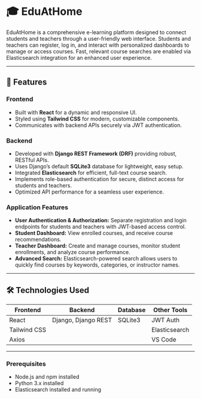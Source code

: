 # 🎓 EduAtHome

EduAtHome is a comprehensive e-learning platform designed to connect students and teachers through a user-friendly web interface. Students and teachers can register, log in, and interact with personalized dashboards to manage or access courses. Fast, relevant course searches are enabled via Elasticsearch integration for an enhanced user experience.

---

## 🌟 Features

### Frontend
- Built with **React** for a dynamic and responsive UI.
- Styled using **Tailwind CSS** for modern, customizable components.
- Communicates with backend APIs securely via JWT authentication.

### Backend
- Developed with **Django REST Framework (DRF)** providing robust, RESTful APIs.
- Uses Django’s default **SQLite3** database for lightweight, easy setup.
- Integrated **Elasticsearch** for efficient, full-text course search.
- Implements role-based authentication for secure, distinct access for students and teachers.
- Optimized API performance for a seamless user experience.

### Application Features
- **User Authentication & Authorization:** Separate registration and login endpoints for students and teachers with JWT-based access control.
- **Student Dashboard:** View enrolled courses, and receive course recommendations.
- **Teacher Dashboard:** Create and manage courses, monitor student enrollments, and analyze course performance.
- **Advanced Search:** Elasticsearch-powered search allows users to quickly find courses by keywords, categories, or instructor names.

---

## 🛠️ Technologies Used

| Frontend        | Backend                   | Database | Other Tools    |
|-----------------|---------------------------|----------|----------------|
| React           | Django, Django REST       | SQLite3  | JWT Auth       |
| Tailwind CSS    |                           |          | Elasticsearch  |
| Axios           |                           |          | VS Code        |

---


### Prerequisites
- Node.js and npm installed
- Python 3.x installed
- Elasticsearch installed and running


